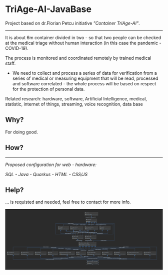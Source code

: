 # TriAge-AI-JavaBase

Project based on dr.Florian Petcu initiative <i>"Container TriAge-AI"</i>.

---
It is about 6m container divided in two - so that two people can be checked at the medical triage without human interaction 
(in this case the pandemic - COVID-19). 

The process is monitored and coordinated remotely by trained medical staff. 
- We need to collect and process a series of 
data for verification from a series of medical or measuring equipment that will be read, processed and software correlated - 
the whole process will be based on respect for the protection of personal data. 

Related research: hardware, software, Artificial Intelligence,
medical, statistic, internet of things, streaming, voice recognition, data base

Why?
----

For doing good.

How?
----
----
<i>Proposed configuration for web - hardware:

 SQL - Java - Quarkus - HTML - CSS/JS</i>
 
 Help?
 ----
 
... is  requisted and needed, feel free to contact for more info.

<img src="documentation.modules.ROOT.assets/images/info_schema_sql_hak.png">
